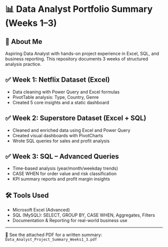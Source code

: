 # 📊 Data Analyst Portfolio Summary (Weeks 1–3)

## 👤 About Me
Aspiring Data Analyst with hands-on project experience in Excel, SQL, and business reporting. This repository documents 3 weeks of structured analysis practice.

## ✅ Week 1: Netflix Dataset (Excel)
- Data cleaning with Power Query and Excel formulas
- PivotTable analysis: Type, Country, Genre
- Created 5 core insights and a static dashboard

## ✅ Week 2: Superstore Dataset (Excel + SQL)
- Cleaned and enriched data using Excel and Power Query
- Created visual dashboards with PivotCharts
- Wrote SQL queries for sales and profit analysis

## ✅ Week 3: SQL – Advanced Queries
- Time-based analysis (year/month/weekday trends)
- CASE WHEN for order value and risk classification
- KPI summary reports and profit margin insights

## 🛠️ Tools Used
- Microsoft Excel (Advanced)
- SQL (MySQL): SELECT, GROUP BY, CASE WHEN, Aggregates, Filters
- Documentation & Reporting for real-world business use

---

📄 See the attached PDF for a written summary: `Data_Analyst_Project_Summary_Weeks1_3.pdf`
